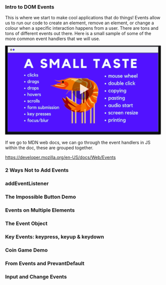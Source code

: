 ### Intro to DOM Events 

This is where we start to make cool applications that do things! Events allow us to run our code to create an element, remove an element, or change a colour when a specific interaction happens from a user. There are tons and tons of different events out there. Here is a small sample of some of the more common event handlers that we will use. 

![images](/images/section15/eventssample.png)

If we go to MDN web docs, we can go through the event handlers in JS within the doc, these are grouped together.  

https://developer.mozilla.org/en-US/docs/Web/Events






### 2 Ways Not to Add Events 


### addEventListener 


### The Impossible Button Demo


### Events on Multiple Elements 


### The Event Object 


### Key Events: keypress, keyup & keydown 


### Coin Game Demo 


### From Events and PrevantDefault 


### Input and Change Events 
